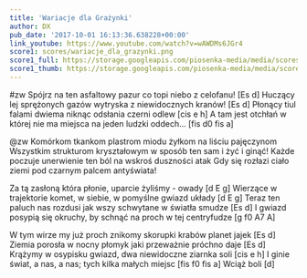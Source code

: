```yaml
---
title: 'Wariacje dla Grażynki'
author: DX
pub_date: '2017-10-01 16:13:36.638228+00:00'
link_youtube: https://www.youtube.com/watch?v=wAWDMs6JGr4
score1: scores/wariacje_dla_grazynki.png
score1_full: https://storage.googleapis.com/piosenka-media/media/scores/wariacje_dla_grazynki.png
score1_thumb: https://storage.googleapis.com/piosenka-media/media/scores/wariacje_dla_grazynki.png.180x0_q85_upscale.png
---
```


#zw
Spójrz na ten asfaltowy pazur co topi niebo z celofanu! [Es d]
Huczący lej sprężonych gazów wytryska z niewidocznych kranów! [Es d]
Płonący tiul falami dwiema niknąc odsłania czerni odlew [cis e h]
A tam jest otchłań w której nie ma miejsca na jeden ludzki oddech... [fis d0 fis a]

@zw
Komórkom tkankom plastrom miodu żyłkom na liściu pajęczynom
Wszystkim strukturom kryształowym w sposób ten sam i żyć i ginąć!
Każde poczuje unerwienie ten ból na wskroś duszności atak
Gdy się rozłazi ciało ziemi pod czarnym palcem antyświata!

Za tą zasłoną która płonie, uparcie żyliśmy - owady [d E g]
Wierzące w trajektorie komet, w siebie, w pomyślne gwiazd układy [d E g]
Teraz ten paluch nas rozdusi jak wszy schwytane w światła smudze [Es d]
I gwiazd posypią się okruchy, by schnąć na proch w tej centryfudze [g f0 A7 A]

W tym wirze my już proch znikomy skorupki krabów planet jajek [Es d]
Ziemia porosła w nocny płomyk jaki przeważnie próchno daje [Es d]
Krążymy w osypisku gwiazd, dwa niewidoczne ziarnka soli [cis e h]
I ginie świat, a nas, a nas; tych kilka małych miejsc [fis f0 fis a]
Wciąż boli [d]